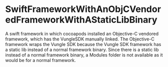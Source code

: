 # SwiftFrameworkWithAnObjCVendoredFrameworkWithAStaticLibBinary
A swift framework in which cocoapods installed an Objective-C vendored framework, which has the VungleSDK manually linked. The Objective-C framework wraps the Vungle SDK because the Vungle SDK framework has a static lib instead of a normal framework binary. Since there is a static lib instead of a normal framework binary, a Modules folder is not available as it would be for a normal framework.
